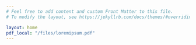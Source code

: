 ```yaml
---
# Feel free to add content and custom Front Matter to this file.
# To modify the layout, see https://jekyllrb.com/docs/themes/#overriding-theme-defaults

layout: home
pdf_local: "/files/loremipsum.pdf"
---
```

<object data="{{ post.pdf_local }}" width="1000" height="1000" type='application/pdf'/>

